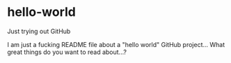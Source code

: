 # hello-world
Just trying out GitHub

I am just a fucking README file about a "hello world" GitHub project... What great things do you want to read about...?
